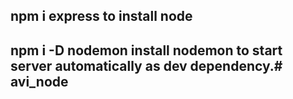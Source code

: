## npm i express to install node

## npm i -D nodemon install nodemon to start server automatically as  dev dependency.# avi_node
